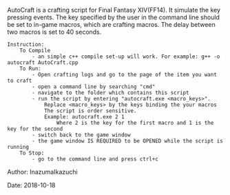 
AutoCraft is a crafting script for Final Fantasy XIV(FF14). It simulate the key pressing events.
The key specified by the user in the command line should be set to in-game macros, which are crafting macros.
The delay between two macros is set to 40 seconds.
	
	Instruction:
		To Compile
			- an simple c++ compile set-up will work. For example: g++ -o autocraft AutoCraft.cpp
		To Run:
			- Open crafting logs and go to the page of the item you want to craft
			- open a command line by searching "cmd"
			- navigate to the folder which contains this script
			- run the script by entering "autocraft.exe <macro_keys>". 
				Replace <macro_keys> by the keys binding the your macros
				The script is order sensitive.
				Example: autocraft.exe 2 1
					Where 2 is the key for the first macro and 1 is the key for the second
			- switch back to the game window
			- the game window IS REQUIRED to be OPENED while the script is running
		To Stop:
			- go to the command line and press ctrl+c
		
		
Author: InazumaIkazuchi

Date: 2018-10-18
